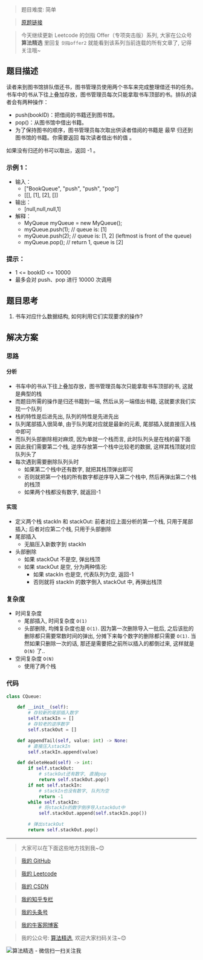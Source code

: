> 题目难度: 简单

> [原题链接](https://leetcode.cn/problems/yong-liang-ge-zhan-shi-xian-dui-lie-lcof/)

> 今天继续更新 Leetcode 的剑指 Offer（专项突击版）系列, 大家在公众号 **算法精选** 里回复 `剑指offer2` 就能看到该系列当前连载的所有文章了, 记得关注哦~

## 题目描述

读者来到图书馆排队借还书，图书管理员使用两个书车来完成整理借还书的任务。书车中的书从下往上叠加存放，图书管理员每次只能拿取书车顶部的书。排队的读者会有两种操作：

- push(bookID)：把借阅的书籍还到图书馆。
- pop()：从图书馆中借出书籍。
- 为了保持图书的顺序，图书管理员每次取出供读者借阅的书籍是 最早 归还到图书馆的书籍。你需要返回 每次读者借出书的值 。

如果没有归还的书可以取出，返回 -1 。

### 示例 1：

- 输入：
  - ["BookQueue", "push", "push", "pop"]
  - [[], [1], [2], []]
- 输出：
  - [null,null,null,1]
- 解释：
  - MyQueue myQueue = new MyQueue();
  - myQueue.push(1); // queue is: [1]
  - myQueue.push(2); // queue is: [1, 2] (leftmost is front of the queue)
  - myQueue.pop(); // return 1, queue is [2]

### 提示：

- 1 <= bookID <= 10000
- 最多会对 push、pop 进行 10000 次调用

## 题目思考

1. 书车对应什么数据结构, 如何利用它们实现要求的操作?

## 解决方案

### 思路

#### 分析

- 书车中的书从下往上叠加存放，图书管理员每次只能拿取书车顶部的书, 这就是典型的栈
- 而题目所需的操作是归还书籍到一端, 然后从另一端借出书籍, 这就要求我们实现一个队列
- 栈的特性是后进先出, 队列的特性是先进先出
- 队列尾部插入很简单, 由于队列尾对应就是最新的元素, 尾部插入就直接压入栈中即可
- 而队列头部删除相对麻烦, 因为单就一个栈而言, 此时队列头是在栈的最下面
- 因此我们需要第二个栈, 逆序存放第一个栈中比较老的数据, 这样其栈顶就对应队列头了
- 每次遇到需要删除队列头时
  - 如果第二个栈中还有数字, 就把其栈顶弹出即可
  - 否则就把第一个栈的所有数字都逆序导入第二个栈中, 然后再弹出第二个栈的栈顶
  - 如果两个栈都没有数字, 就返回-1

#### 实现

- 定义两个栈 stackIn 和 stackOut: 前者对应上面分析的第一个栈, 只用于尾部插入; 后者对应第二个栈, 只用于头部删除
- 尾部插入
  - 无脑压入新数字到 stackIn
- 头部删除
  - 如果 stackOut 不是空, 弹出栈顶
  - 如果 stackOut 是空, 分为两种情况:
    - 如果 stackIn 也是空, 代表队列为空, 返回-1
    - 否则就将 stackIn 的数字倒入 stackOut 中, 再弹出栈顶

### 复杂度

- 时间复杂度
  - 尾部插入, 时间复杂度 `O(1)`
  - 头部删除, 均摊复杂度也是 `O(1)`. 因为第一次删除导入一批后, 之后该批的删除都只需要常数时间的弹出, 分摊下来每个数字的删除都只需要 `O(1)`. 当然如果只删除一次的话, 那还是需要把之前所以插入的都倒过来, 这样就是 `O(N)` 了..
- 空间复杂度 `O(N)`
  - 使用了两个栈

### 代码

```python
class CQueue:

    def __init__(self):
        # 存较新的尾部插入数字
        self.stackIn = []
        # 存较老的逆序数字
        self.stackOut = []

    def appendTail(self, value: int) -> None:
        # 直接压入stackIn
        self.stackIn.append(value)

    def deleteHead(self) -> int:
        if self.stackOut:
            # stackOut还有数字, 直接pop
            return self.stackOut.pop()
        if not self.stackIn:
            # stackIn也没有数字, 队列为空
            return -1
        while self.stackIn:
            # 将stackIn的数字倒序导入stackOut中
            self.stackOut.append(self.stackIn.pop())

        # 弹出stackOut
        return self.stackOut.pop()
```

---

> 大家可以在下面这些地方找到我~😊

> [我的 GitHub](https://github.com/zjulyx)

> [我的 Leetcode](https://leetcode-cn.com/u/suibianfahui/)

> [我的 CSDN](https://me.csdn.net/zjulyx1993)

> [我的知乎专栏](https://zhuanlan.zhihu.com/c_1242508721932464128)

> [我的头条号](https://www.toutiao.com/c/user/1090304683804520/#mid=1671643017345028)

> [我的牛客网博客](https://blog.nowcoder.net/zjulyx)

> 我的公众号: [算法精选](https://mp.weixin.qq.com/s?__biz=MzA5MDk1MjI5MA==&mid=2247484158&idx=1&sn=90176bac32cf7af40e4074c721fd8a95&chksm=900285f3a7750ce5a068c9c9773781461819633f2fd60533732637ec9520c908371ebc218d49&scene=178&cur_album_id=1386231241346859009#rd), 欢迎大家扫码关注~😊

![算法精选 - 微信扫一扫关注我](https://pic1.zhimg.com/80/v2-7c988a7b35886df51596ef23616764ac_1440w.jpg)
